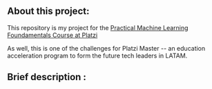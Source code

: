 <h2> About this project: </h2>

This repository is my project for the [Practical Machine Learning Foundamentals Course at Platzi](https://platzi.com/clases/fundamentos-ml/)

As well, this is one of the challenges for Platzi Master -- an education acceleration program to form the future tech leaders in LATAM.

<h2> Brief description : </h2>
